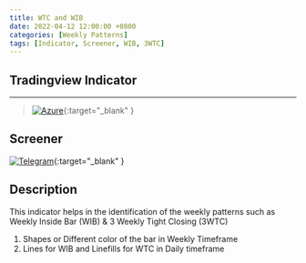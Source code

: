 ```yaml
---
title: WTC and WIB
date: 2022-04-12 12:00:00 +0800
categories: [Weekly Patterns]
tags: [Indicator, Screener, WIB, 3WTC]
---
```


## Tradingview Indicator

<!-- TradingView Chart BEGIN -->
<script type="text/javascript" src="https://s3.tradingview.com/tv.js"></script>
<script type="text/javascript">
var tradingview_embed_options = {};
tradingview_embed_options.width = '790';
tradingview_embed_options.height = '475';
tradingview_embed_options.chart = '3I7pUAIF';
new TradingView.chart(tradingview_embed_options);
</script>
<!-- TradingView Chart END -->
_____

> [![Azure](https://img.shields.io/badge/WIB_3WTC_Indicator-%230072C6.svg?style=for-the-badge&logo=microsoftazure&logoColor=white)](https://www.tradingview.com/script/3I7pUAIF-WIB-3WTC-V2/){:target="_blank" }


## Screener

[![Telegram](https://img.shields.io/badge/WIB_3WTC_Screener-2CA5E0?style=for-the-badge&logo=telegram&logoColor=white)](https://t.me/WeeklyPatterns){:target="_blank" }


## Description

This indicator helps in the identification of the weekly patterns such as Weekly Inside Bar (WIB) & 3 Weekly Tight Closing (3WTC)
1. Shapes or Different color of the bar in Weekly Timeframe
2. Lines for WIB and Linefills for WTC in Daily timeframe
